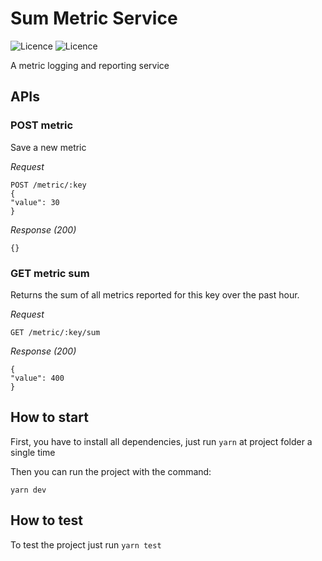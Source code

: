 # Sum Metric Service

![Licence](https://img.shields.io/badge/Licence-MIT-blue) ![Licence](https://img.shields.io/badge/Author-Eduardo%20Santos-blue)

A metric logging and reporting service

## APIs

### POST metric

Save a new metric

_Request_

```
POST /metric/:key
{
"value": 30
}
```

_Response (200)_

```
{}
```

### GET metric sum

Returns the sum of all metrics reported for this key over the past hour.

_Request_

```
GET /metric/:key/sum
```

_Response (200)_

```
{
"value": 400
}
```

## How to start

First, you have to install all dependencies, just run `yarn` at project folder a single time

Then you can run the project with the command:

`yarn dev`

## How to test

To test the project just run `yarn test`

```

```
